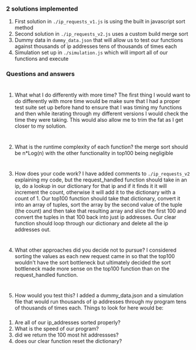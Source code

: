 ### 2 solutions implemented
1. First solution in `./ip_requests_v1.js` is using the built in javascript sort method
2. Second solution in `./ip_requests_v2.js` uses a custom build merge sort
3. Dummy data in `dummy_data.json` that will allow us to test our functions against thousands of ip addresses tens of thousands of times each
4. Simulation set up in `./simulation.js` which will import all of our functions and execute

### Questions and answers
#
1. What what I do differently with more time?
The first thing I would want to do differently with more time would be make sure that I had a proper test suite set up before hand to ensure that I was timing my functions and then while iterating through my different versions I would check the time they were taking. This would also allow me to trim the fat as I get closer to my solution.
#
2. What is the runtime complexity of each function?
 the merge sort should be n*Log(n) with the other functionality in top100 being negligible
#
3. How does your code work?
I have added comments to `./ip_requests_v2` explaining my code, but the request_handled function should take in an ip, do a lookup in our dictionary for that ip and if it finds it it will increment the count, otherwise it will add it to the dictionary with a count of 1. 
Our top100 function should take that dictionary, convert it into an array of tuples, sort the array by the second value of the tuple (the count) and then take that resulting array and slice the first 100 and convert the tuples in that 100 back into just ip addresses.
Our clear function should loop through our dictionary and delete all the ip addresses out.
#
4. What other approaches did you decide not to pursue?
I considered sorting the values as each new request came in so that the top100 wouldn't have the sort bottleneck but ultimately decided the sort bottleneck made more sense on the top100 function than on the request_handled function.
#
5. How would you test this?
I added a dummy_data.json and a simulation file that would run thousands of ip addresses through my program tens of thousands of times each. Things to look for here would be:
###
1. Are all of our ip_addresses sorted properly?
2. What is the speed of our program?
3. did we return the 100 most hit addressses?
4. does our clear function reset the dictionary?